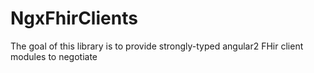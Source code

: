 # NgxFhirClients
The goal of this library is to provide strongly-typed angular2 FHir client modules to negotiate 

